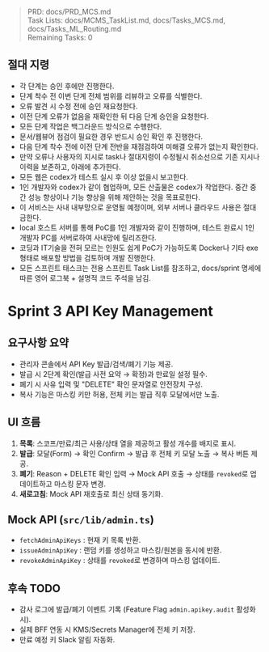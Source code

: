 > PRD: docs/PRD_MCS.md  
> Task Lists: docs/MCMS_TaskList.md, docs/Tasks_MCS.md, docs/Tasks_ML_Routing.md  
> Remaining Tasks: 0

## 절대 지령
- 각 단계는 승인 후에만 진행한다.
- 단계 착수 전 이번 단계 전체 범위를 리뷰하고 오류를 식별한다.
- 오류 발견 시 수정 전에 승인 재요청한다.
- 이전 단계 오류가 없음을 재확인한 뒤 다음 단계 승인을 요청한다.
- 모든 단계 작업은 백그라운드 방식으로 수행한다.
- 문서/웹뷰어 점검이 필요한 경우 반드시 승인 확인 후 진행한다.
- 다음 단계 착수 전에 이전 단계 전반을 재점검하여 미해결 오류가 없는지 확인한다.
- 만약 오류나 사용자의 지시로 task나 절대지령이 수정될시 취소선으로 기존 지시나 이력을 보존하고, 아래에 추가한다.
- 모든 웹은 codex가 테스트 실시 후 이상 없을시 보고한다.
- 1인 개발자와 codex가 같이 협업하며, 모든 산출물은 codex가 작업한다. 중간 중간 성능 향상이나 기능 향상을 위해 제안하는 것을 목표로한다.
- 이 서비스는 사내 내부망으로 운영될 예정이며, 외부 서버나 클라우드 사용은 절대 금한다.
- local 호스트 서버를 통해 PoC를 1인 개발자와 같이 진행하며, 테스트 완료시 1인 개발자 PC를 서버로하여 사내망에 릴리즈한다.
- 코딩과 IT기술을 전혀 모르는 인원도 쉽게 PoC가 가능하도록 Docker나 기타 exe 형태로 배포할 방법을 검토하며 개발 진행한다.
- 모든 스프린트 태스크는 전용 스프린트 Task List를 참조하고, docs/sprint 명세에 따른 영어 로그북 + 설명적 코드 주석을 남김.
# Sprint 3 API Key Management

## 요구사항 요약
- 관리자 콘솔에서 API Key 발급/검색/폐기 기능 제공.
- 발급 시 2단계 확인(발급 사전 요약 → 확정)과 만료일 설정 필수.
- 폐기 시 사유 입력 및 "DELETE" 확인 문자열로 안전장치 구성.
- 복사 기능은 마스킹 키만 허용, 전체 키는 발급 직후 모달에서만 노출.

## UI 흐름
1. **목록**: 스코프/만료/최근 사용/상태 열을 제공하고 활성 개수를 배지로 표시.
2. **발급**: 모달(Form) → 확인 Confirm → 발급 후 전체 키 모달 노출 → 복사 버튼 제공.
3. **폐기**: Reason + DELETE 확인 입력 → Mock API 호출 → 상태를 `revoked`로 업데이트하고 마스킹 문자 변경.
4. **새로고침**: Mock API 재호출로 최신 상태 동기화.

## Mock API (`src/lib/admin.ts`)
- `fetchAdminApiKeys` : 현재 키 목록 반환.
- `issueAdminApiKey` : 랜덤 키를 생성하고 마스킹/원본을 동시에 반환.
- `revokeAdminApiKey` : 상태를 `revoked`로 변경하며 마스킹 업데이트.

## 후속 TODO
- 감사 로그에 발급/폐기 이벤트 기록 (Feature Flag `admin.apikey.audit` 활성화 시).
- 실제 BFF 연동 시 KMS/Secrets Manager에 전체 키 저장.
- 만료 예정 키 Slack 알림 자동화.
